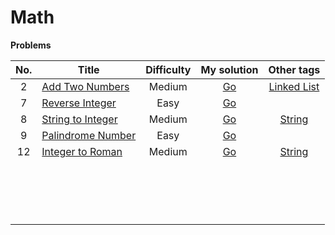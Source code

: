 # Math



**Problems**

| No.  | Title                                                        | Difficulty |                         My solution                          |                          Other tags                          |
| :--: | ------------------------------------------------------------ | :--------: | :----------------------------------------------------------: | :----------------------------------------------------------: |
|  2   | [Add Two Numbers](https://github.com/Apollo4634/LeetCode/blob/master/problem/medium/0002_AddTwoNumbers.md) |   Medium   | [Go](https://github.com/Apollo4634/LeetCode/blob/master/src/linked_list/AddTwoNumbers.java) | [Linked List](https://github.com/Apollo4634/LeetCode/blob/master/src/linked_list/linked_list.md) |
|  7   | [Reverse Integer](https://github.com/Apollo4634/LeetCode/blob/master/problem/easy/0007_ReverseInteger.md) |    Easy    | [Go](https://github.com/Apollo4634/LeetCode/blob/master/src/math/ReverseInteger.java) |                                                              |
|  8   | [String to Integer](https://github.com/Apollo4634/LeetCode/blob/master/problem/medium/0008_StringToInteger.md) |   Medium   | [Go](https://github.com/Apollo4634/LeetCode/blob/master/src/math/StringToInteger.java) | [String](https://github.com/Apollo4634/LeetCode/blob/master/src/string/string.md) |
|  9   | [Palindrome Number](https://github.com/Apollo4634/LeetCode/blob/master/problem/easy/0009_PalindromeNumber.md) |    Easy    | [Go](https://github.com/Apollo4634/LeetCode/blob/master/src/math/PalindromeNumber.java) |                                                              |
|  12  | [Integer to Roman](https://github.com/Apollo4634/LeetCode/blob/master/problem/medium/0012_IntegerToRoman.md) |   Medium   | [Go](https://github.com/Apollo4634/LeetCode/blob/master/src/math/IntegerToRoman.java) | [String](https://github.com/Apollo4634/LeetCode/blob/master/src/string/string.md) |
|      |                                                              |            |                                                              |                                                              |
|      |                                                              |            |                                                              |                                                              |
|      |                                                              |            |                                                              |                                                              |
|      |                                                              |            |                                                              |                                                              |
|      |                                                              |            |                                                              |                                                              |
|      |                                                              |            |                                                              |                                                              |
|      |                                                              |            |                                                              |                                                              |
|      |                                                              |            |                                                              |                                                              |
|      |                                                              |            |                                                              |                                                              |
|      |                                                              |            |                                                              |                                                              |
|      |                                                              |            |                                                              |                                                              |
|      |                                                              |            |                                                              |                                                              |
|      |                                                              |            |                                                              |                                                              |
|      |                                                              |            |                                                              |                                                              |
|      |                                                              |            |                                                              |                                                              |
|      |                                                              |            |                                                              |                                                              |
|      |                                                              |            |                                                              |                                                              |

